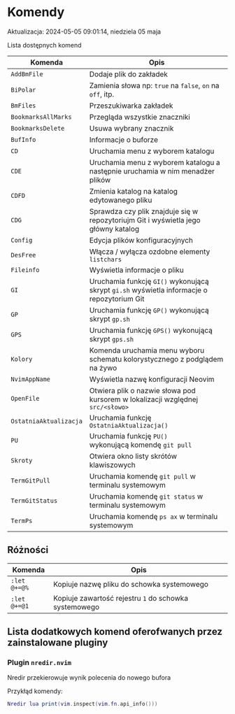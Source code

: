 # Komendy

Aktualizacja: 2024-05-05 09:01:14, niedziela 05 maja

Lista dostępnych komend

| Komenda                | Opis                                                                                       |
|------------------------|--------------------------------------------------------------------------------------------|
| `AddBmFile`            | Dodaje plik do zakładek                                                                    |
| `BiPolar`              | Zamienia słowa np: `true` na `false`, `on` na `off`, itp.                                  |
| `BmFiles`              | Przeszukiwarka zakładek                                                                    |
| `BookmarksAllMarks`    | Przegląda wszystkie znaczniki                                                              |
| `BookmarksDelete`      | Usuwa wybrany znacznik                                                                     |
| `BufInfo`              | Informacje o buforze                                                                       |
| `CD`                   | Uruchamia menu z wyborem katalogu                                                          |
| `CDE`                  | Uruchamia menu z wyborem katalogu a następnie uruchamia w nim menadżer plików              |
| `CDFD`                 | Zmienia katalog na katalog edytowanego pliku                                               |
| `CDG`                  | Sprawdza czy plik znajduje się w repozytoriujm Git i wyświetla jego główny katalog         |
| `Config`               | Edycja plików konfiguracyjnych                                                             |
| `DesFree`              | Włącza / wyłącza ozdobne elementy `listchars`                                              |
| `Fileinfo`             | Wyświetla informacje o pliku                                                               |
| `GI`                   | Uruchamia funkcję `GI()` wykonującą skrypt `gi.sh` wyświetla informacje o repozytorium Git |
| `GP`                   | Uruchamia funkcję `GP()` wykonującą skrypt `gp.sh`                                         |
| `GPS`                  | Uruchamia funkcję `GPS()` wykonującą skrypt `gps.sh`                                       |
| `Kolory`               | Komenda uruchamia menu wyboru schematu kolorystycznego z podglądem na żywo                 |
| `NvimAppName`          | Wyświetla nazwę konfiguracji Neovim                                                        |
| `OpenFile`             | Otwiera plik o nazwie słowa pod kursorem w lokalizacji względnej `src/<słowo>`             |
| `OstatniaAktualizacja` | Uruchamia funkcję `OstatniaAktualizacja()`                                                 |
| `PU`                   | Uruchamia funkcję `PU()` wykonującą komendę `git pull`                                     |
| `Skroty`               | Otwiera okno listy skrótów klawiszowych                                                    |
| `TermGitPull`          | Uruchamia komendę `git pull` w terminalu systemowym                                        |
| `TermGitStatus`        | Uruchamia komendę `git status` w terminalu systemowym                                      |
| `TermPs`               | Uruchamia komendę `ps ax` w terminalu systemowym                                           |

## Różności

| Komenda      | Opis                                       |
|--------------|--------------------------------------------|
| `:let @+=@%` | Kopiuje nazwę pliku do schowka systemowego |
| `:let @+=@1` | Kopiuje zawartość rejestru `1` do schowka systemowego |

## Lista dodatkowych komend oferofwanych przez zainstalowane pluginy

### Plugin `nredir.nvim`

Nredir przekierowuje wynik polecenia do nowego bufora

Przykłąd komendy:

```lua
Nredir lua print(vim.inspect(vim.fn.api_info()))
```
